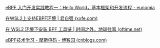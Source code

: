 [eBPF 入门开发实践教程一：Hello World，基本框架和开发流程 - eunomia](https://eunomia.dev/zh/tutorials/1-helloworld/)

[在WSL2上支持EBPF环境 | 君自强 (xxfe.com)](https://www.xxfe.com/posts/20230503-ebpf-on-wsl2/)

[在 WSL2 环境下安装 BPF 工具链 | 时间之外，地球往事 (oftime.net)](https://oftime.net/2021/01/16/win-bpf/)

[eBPF技术学习 - 摩斯电码 - 博客园 (cnblogs.com)](https://www.cnblogs.com/pengdonglin137/p/16808698.html)